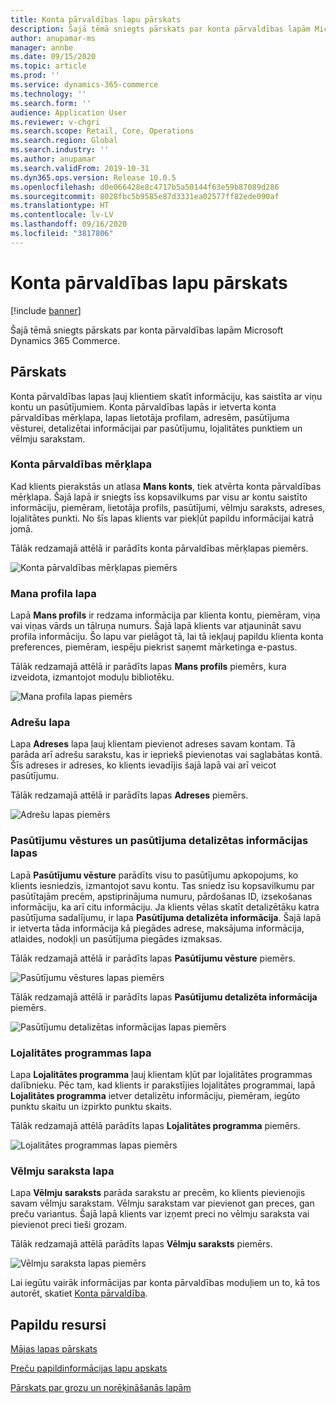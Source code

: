 ```yaml
---
title: Konta pārvaldības lapu pārskats
description: Šajā tēmā sniegts pārskats par konta pārvaldības lapām Microsoft Dynamics 365 Commerce.
author: anupamar-ms
manager: annbe
ms.date: 09/15/2020
ms.topic: article
ms.prod: ''
ms.service: dynamics-365-commerce
ms.technology: ''
ms.search.form: ''
audience: Application User
ms.reviewer: v-chgri
ms.search.scope: Retail, Core, Operations
ms.search.region: Global
ms.search.industry: ''
ms.author: anupamar
ms.search.validFrom: 2019-10-31
ms.dyn365.ops.version: Release 10.0.5
ms.openlocfilehash: d0e066428e8c4717b5a50144f63e59b87089d286
ms.sourcegitcommit: 8028fbc5b9585e87d3331ea02577ff82ede090af
ms.translationtype: HT
ms.contentlocale: lv-LV
ms.lasthandoff: 09/16/2020
ms.locfileid: "3817806"
---
```

# <a name="account-management-pages-overview"></a>Konta pārvaldības lapu pārskats

[!include [banner](includes/banner.md)]

Šajā tēmā sniegts pārskats par konta pārvaldības lapām Microsoft Dynamics 365 Commerce.

## <a name="overview"></a>Pārskats

Konta pārvaldības lapas ļauj klientiem skatīt informāciju, kas saistīta ar viņu kontu un pasūtījumiem. Konta pārvaldības lapās ir ietverta konta pārvaldības mērķlapa, lapas lietotāja profilam, adresēm, pasūtījuma vēsturei, detalizētai informācijai par pasūtījumu, lojalitātes punktiem un vēlmju sarakstam.

### <a name="account-management-landing-page"></a>Konta pārvaldības mērķlapa

Kad klients pierakstās un atlasa **Mans konts**, tiek atvērta konta pārvaldības mērķlapa. Šajā lapā ir sniegts īss kopsavilkums par visu ar kontu saistīto informāciju, piemēram, lietotāja profils, pasūtījumi, vēlmju saraksts, adreses, lojalitātes punkti. No šīs lapas klients var piekļūt papildu informācijai katrā jomā.

Tālāk redzamajā attēlā ir parādīts konta pārvaldības mērķlapas piemērs.

![Konta pārvaldības mērķlapas piemērs](./media/Account-Management.PNG)

### <a name="my-profile-page"></a>Mana profila lapa

Lapā **Mans profils** ir redzama informācija par klienta kontu, piemēram, viņa vai viņas vārds un tālruņa numurs. Šajā lapā klients var atjaunināt savu profila informāciju. Šo lapu var pielāgot tā, lai tā iekļauj papildu klienta konta preferences, piemēram, iespēju piekrist saņemt mārketinga e-pastus.

Tālāk redzamajā attēlā ir parādīts lapas **Mans profils** piemērs, kura izveidota, izmantojot moduļu bibliotēku.

![Mana profila lapas piemērs](./media/Account-Management-MyProfile.PNG)

### <a name="addresses-page"></a>Adrešu lapa

Lapa **Adreses** lapa ļauj klientam pievienot adreses savam kontam. Tā parāda arī adrešu sarakstu, kas ir iepriekš pievienotas vai saglabātas kontā. Šīs adreses ir adreses, ko klients ievadījis šajā lapā vai arī veicot pasūtījumu.

Tālāk redzamajā attēlā ir parādīts lapas **Adreses** piemērs.

![Adrešu lapas piemērs](./media/Account-Management-Address.png)

### <a name="order-history-and-order-details-pages"></a>Pasūtījumu vēstures un pasūtījuma detalizētas informācijas lapas

Lapā **Pasūtījumu vēsture** parādīts visu to pasūtījumu apkopojums, ko klients iesniedzis, izmantojot savu kontu. Tas sniedz īsu kopsavilkumu par pasūtītajām precēm, apstiprinājuma numuru, pārdošanas ID, izsekošanas informāciju, ka arī citu informāciju. Ja klients vēlas skatīt detalizētāku katra pasūtījuma sadalījumu, ir lapa **Pasūtījuma detalizēta informācija**. Šajā lapā ir ietverta tāda informācija kā piegādes adrese, maksājuma informācija, atlaides, nodokļi un pasūtījuma piegādes izmaksas.

Tālāk redzamajā attēlā ir parādīts lapas **Pasūtījumu vēsture** piemērs.

![Pasūtījumu vēstures lapas piemērs](./media/Account-Management-OrderHistory.PNG)

Tālāk redzamajā attēlā ir parādīts lapas **Pasūtījumu detalizēta informācija** piemērs.

![Pasūtījumu detalizētas informācijas lapas piemērs](./media/Account-Management-OrderDetails.PNG)

### <a name="loyalty-program-page"></a>Lojalitātes programmas lapa

Lapa **Lojalitātes programma** ļauj klientam kļūt par lojalitātes programmas dalībnieku. Pēc tam, kad klients ir parakstījies lojalitātes programmai, lapā **Lojalitātes programma** ietver detalizētu informāciju, piemēram, iegūto punktu skaitu un izpirkto punktu skaits.

Tālāk redzamajā attēlā parādīts lapas **Lojalitātes programma** piemērs.

![Lojalitātes programmas lapas piemērs](./media/Account-Management-Loyalty.PNG)

### <a name="wishlist-page"></a>Vēlmju saraksta lapa

Lapa **Vēlmju saraksts** parāda sarakstu ar precēm, ko klients pievienojis savam vēlmju sarakstam. Vēlmju sarakstam var pievienot gan preces, gan preču variantus. Šajā lapā klients var izņemt preci no vēlmju saraksta vai pievienot preci tieši grozam.

Tālāk redzamajā attēlā parādīts lapas **Vēlmju saraksts** piemērs.

![Vēlmju saraksta lapas piemērs](./media/Account-Management-Wishlist.PNG)

Lai iegūtu vairāk informācijas par konta pārvaldības moduļiem un to, kā tos autorēt, skatiet [Konta pārvaldība](account-management.md).

## <a name="additional-resources"></a>Papildu resursi

[Mājas lapas pārskats](quick-tour-home-page.md)

[Preču papildinformācijas lapu apskats](quick-tour-pdp.md)

[Pārskats par grozu un norēķināšanās lapām](quick-tour-cart-checkout.md)

